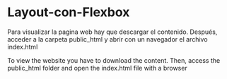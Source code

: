 # Layout-con-Flexbox

Para visualizar la pagina web hay que descargar el contenido. Después, acceder a la carpeta public_html y abrir con un navegador el archivo index.html

To view the website you have to download the content. Then, access the public_html folder and open the index.html file with a browser

